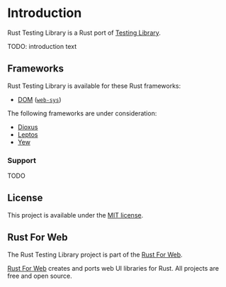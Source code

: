 # Introduction

Rust Testing Library is a Rust port of [Testing Library](https://testing-library.com/).

TODO: introduction text

## Frameworks

Rust Testing Library is available for these Rust frameworks:

-   [DOM](./packages/dom) ([`web-sys`](https://rustwasm.github.io/wasm-bindgen/web-sys/index.html))

The following frameworks are under consideration:

-   [Dioxus](https://dioxuslabs.com/)
-   [Leptos](https://leptos.dev/)
-   [Yew](https://yew.rs/)

### Support

TODO

## License

This project is available under the [MIT license](https://github.com/RustForWeb/radix/blob/main/LICENSE.md).

## Rust For Web

The Rust Testing Library project is part of the [Rust For Web](https://github.com/RustForWeb).

[Rust For Web](https://github.com/RustForWeb) creates and ports web UI libraries for Rust. All projects are free and open source.
